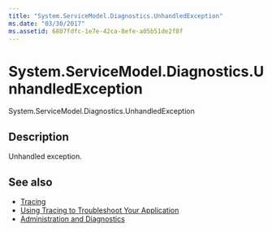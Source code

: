 ```yaml
---
title: "System.ServiceModel.Diagnostics.UnhandledException"
ms.date: "03/30/2017"
ms.assetid: 6807fdfc-1e7e-42ca-8efe-a05b51de2f8f
---
```

# System.ServiceModel.Diagnostics.UnhandledException
System.ServiceModel.Diagnostics.UnhandledException  
  
## Description  
 Unhandled exception.  
  
## See also
- [Tracing](../../../../../docs/framework/wcf/diagnostics/tracing/index.md)
- [Using Tracing to Troubleshoot Your Application](../../../../../docs/framework/wcf/diagnostics/tracing/using-tracing-to-troubleshoot-your-application.md)
- [Administration and Diagnostics](../../../../../docs/framework/wcf/diagnostics/index.md)
